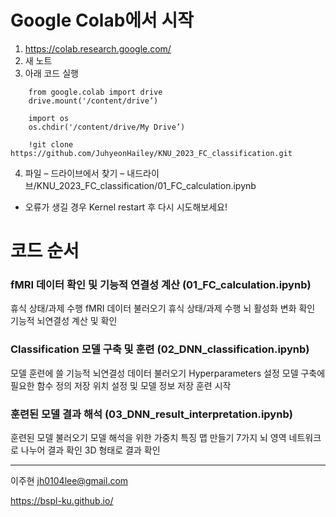 # Google Colab에서 시작
1. https://colab.research.google.com/
2. 새 노트
3. 아래 코드 실행 
```
    from google.colab import drive
    drive.mount('/content/drive’)
```
```
    import os
    os.chdir('/content/drive/My Drive’)
```
```
    !git clone https://github.com/JuhyeonHailey/KNU_2023_FC_classification.git
```

4. 파일 – 드라이브에서 찾기 – 내드라이브/KNU_2023_FC_classification/01_FC_calculation.ipynb  
  
* 오류가 생길 경우 Kernel restart 후 다시 시도해보세요! 
  

# 코드 순서
### fMRI 데이터 확인 및 기능적 연결성 계산 (01_FC_calculation.ipynb)
휴식 상태/과제 수행 fMRI 데이터 불러오기
휴식 상태/과제 수행 뇌 활성화 변화 확인
기능적 뇌연결성 계산 및 확인

### Classification 모델 구축 및 훈련 (02_DNN_classification.ipynb)
모델 훈련에 쓸 기능적 뇌연결성 데이터 불러오기
Hyperparameters 설정
모델 구축에 필요한 함수 정의
저장 위치 설정 및 모델 정보 저장
훈련 시작

### 훈련된 모델 결과 해석 (03_DNN_result_interpretation.ipynb)
훈련된 모델 불러오기
모델 해석을 위한 가중치 특징 맵 만들기
7가지 뇌 영역 네트워크로 나누어 결과 확인
3D 형태로 결과 확인

------------------ 

이주현 jh0104lee@gmail.com 

https://bspl-ku.github.io/ 
